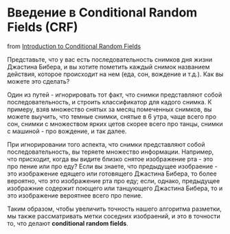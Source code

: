 # Введение в Conditional Random Fields (CRF)

from [Introduction to Conditional Random Fields](http://blog.echen.me/2012/01/03/introduction-to-conditional-random-fields/)

Представьте, что у вас есть последовательность снимков дня жизни Джастина Бибера, и вы хотите пометить каждый снимок названием действия, которое происходит на нем (еда, сон, вождение и т.д.). Как вы можете это сделать?

Один из путей - игнорировать тот факт, что снимки представляют собой последовательность, и строить классификатор для кадого снимка. К примеру, взяв множество снятых за месяц помеченных снимков, вы можете выучить, что темные снимки, снятые в 6 утра, чаще всего про сон, снимки с множеством ярких цетов скорее всего про танцы, снимки с машиной - про вождение, и так далее.

При игнорировании того аспекта, что снимки представляют собой последовательность, вы теряете множество информации. Например, что присходит, когда вы видите близко снятое изображение рта - это про пение или про еду? Если вы знаете, что предыдущее изобраение - это изображение едящего или готовящего Джастина Бибера, то более вероятно, что это изображение рта про еду; если, однако, предыдущее изображние содержит поющего или танцующего Джастина Бибера, то и это изображение вероятнее всего про пение.

Таким образом,  чтобы увеличить точность нашего алгоритма разметки, мы также рассматривать метки соседних изобраений, и это в точности то, что делают **conditional random fields**.

